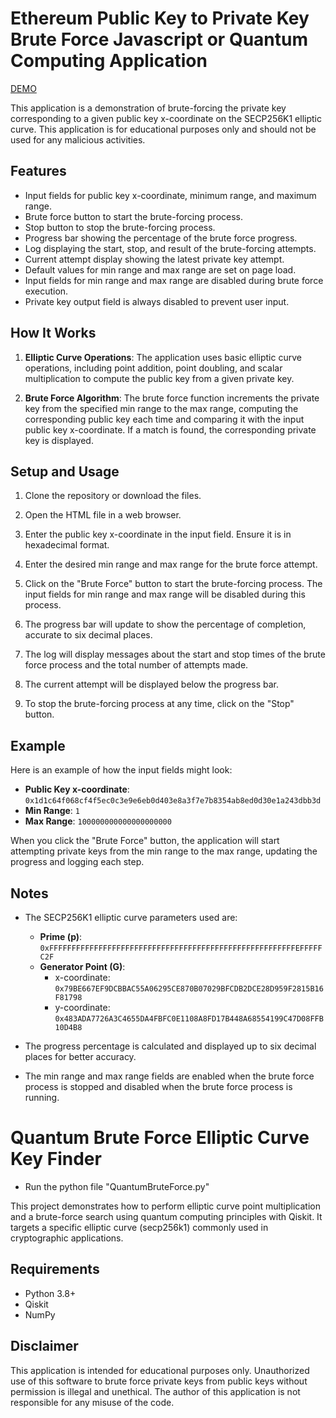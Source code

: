 # Ethereum Public Key to Private Key Brute Force Javascript or Quantum Computing Application

[DEMO](https://ethbruteforce.jadehamel.fr/)

This application is a demonstration of brute-forcing the private key corresponding to a given public key x-coordinate on the SECP256K1 elliptic curve. This application is for educational purposes only and should not be used for any malicious activities.

## Features

- Input fields for public key x-coordinate, minimum range, and maximum range.
- Brute force button to start the brute-forcing process.
- Stop button to stop the brute-forcing process.
- Progress bar showing the percentage of the brute force progress.
- Log displaying the start, stop, and result of the brute-forcing attempts.
- Current attempt display showing the latest private key attempt.
- Default values for min range and max range are set on page load.
- Input fields for min range and max range are disabled during brute force execution.
- Private key output field is always disabled to prevent user input.

## How It Works

1. **Elliptic Curve Operations**: The application uses basic elliptic curve operations, including point addition, point doubling, and scalar multiplication to compute the public key from a given private key.

2. **Brute Force Algorithm**: The brute force function increments the private key from the specified min range to the max range, computing the corresponding public key each time and comparing it with the input public key x-coordinate. If a match is found, the corresponding private key is displayed.

## Setup and Usage

1. Clone the repository or download the files.

2. Open the HTML file in a web browser.

3. Enter the public key x-coordinate in the input field. Ensure it is in hexadecimal format.

4. Enter the desired min range and max range for the brute force attempt.

5. Click on the "Brute Force" button to start the brute-forcing process. The input fields for min range and max range will be disabled during this process.

6. The progress bar will update to show the percentage of completion, accurate to six decimal places.

7. The log will display messages about the start and stop times of the brute force process and the total number of attempts made.

8. The current attempt will be displayed below the progress bar.

9. To stop the brute-forcing process at any time, click on the "Stop" button.

## Example

Here is an example of how the input fields might look:

- **Public Key x-coordinate**: `0x1d1c64f068cf4f5ec0c3e9e6eb0d403e8a3f7e7b8354ab8ed0d30e1a243dbb3d`
- **Min Range**: `1`
- **Max Range**: `100000000000000000000`

When you click the "Brute Force" button, the application will start attempting private keys from the min range to the max range, updating the progress and logging each step.

## Notes

- The SECP256K1 elliptic curve parameters used are:
  - **Prime (p)**: `0xFFFFFFFFFFFFFFFFFFFFFFFFFFFFFFFFFFFFFFFFFFFFFFFFFFFFFFFEFFFFFC2F`
  - **Generator Point (G)**:
    - x-coordinate: `0x79BE667EF9DCBBAC55A06295CE870B07029BFCDB2DCE28D959F2815B16F81798`
    - y-coordinate: `0x483ADA7726A3C4655DA4FBFC0E1108A8FD17B448A68554199C47D08FFB10D4B8`

- The progress percentage is calculated and displayed up to six decimal places for better accuracy.

- The min range and max range fields are enabled when the brute force process is stopped and disabled when the brute force process is running.

# Quantum Brute Force Elliptic Curve Key Finder

- Run the python file "QuantumBruteForce.py"

This project demonstrates how to perform elliptic curve point multiplication and a brute-force search using quantum computing principles with Qiskit. It targets a specific elliptic curve (secp256k1) commonly used in cryptographic applications.

## Requirements

- Python 3.8+
- Qiskit
- NumPy

## Disclaimer

This application is intended for educational purposes only. Unauthorized use of this software to brute force private keys from public keys without permission is illegal and unethical. The author of this application is not responsible for any misuse of the code.
